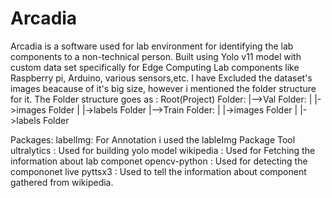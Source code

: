 # Arcadia
Arcadia is a software used for lab environment for identifying the lab components to a non-technical person. Built using Yolo v11 model with custom data set specifically for Edge Computing Lab components like Raspberry pi, Arduino, various sensors,etc. 
I have Excluded the dataset's images beacause of it's big size, however i mentioned the folder structure for it. 
The Folder structure goes as : 
  Root(Project) Folder:
  |-->Val Folder: 
  |  |->images Folder
  |  |->labels Folder
  |-->Train Folder: 
  |  |->images Folder
  |  |->labels Folder

Packages: 
labelImg: For Annotation i used the lableImg Package Tool 
ultralytics : Used for building yolo model 
wikipedia : Used for Fetching the information about lab componet 
opencv-python : Used for detecting the compononet live 
pyttsx3 : Used to tell the information about component gathered from wikipedia. 
